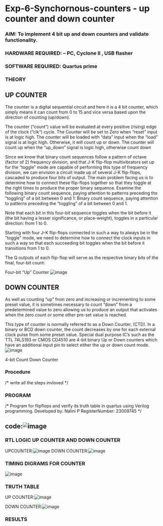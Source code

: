 # Exp-6-Synchornous-counters - up counter and down counter 
### AIM: To implement 4 bit up and down counters and validate  functionality.
### HARDWARE REQUIRED:  – PC, Cyclone II , USB flasher
### SOFTWARE REQUIRED:   Quartus prime
### THEORY 

## UP COUNTER 
The counter is a digital sequential circuit and here it is a 4 bit counter, which simply means it can count from 0 to 15 and vice versa based upon the direction of counting (up/down). 

The counter (“count“) value will be evaluated at every positive (rising) edge of the clock (“clk“) cycle.
The Counter will be set to Zero when “reset” input is at logic high.
The counter will be loaded with “data” input when the “load” signal is at logic high. Otherwise, it will count up or down.
The counter will count up when the “up_down” signal is logic high, otherwise count down

Since we know that binary count sequences follow a pattern of octave (factor of 2) frequency division, and that J-K flip-flop multivibrators set up for the “toggle” mode are capable of performing this type of frequency division, we can envision a circuit made up of several J-K flip-flops, cascaded to produce four bits of output.
The main problem facing us is to determine how to connect these flip-flops together so that they toggle at the right times to produce the proper binary sequence.
Examine the following binary count sequence, paying attention to patterns preceding the “toggling” of a bit between 0 and 1:
Binary count sequence, paying attention to patterns preceding the “toggling” of a bit between 0 and 1.

Note that each bit in this four-bit sequence toggles when the bit before it (the bit having a lesser significance, or place-weight), toggles in a particular direction: from 1 to 0.



 
 

Starting with four J-K flip-flops connected in such a way to always be in the “toggle” mode, we need to determine how to connect the clock inputs in such a way so that each succeeding bit toggles when the bit before it transitions from 1 to 0.

The Q outputs of each flip-flop will serve as the respective binary bits of the final, four-bit count:

 
 

Four-bit “Up” Counter
![image](https://user-images.githubusercontent.com/36288975/169644758-b2f4339d-9532-40c5-af40-8f4f8c942e2c.png)



## DOWN COUNTER 

As well as counting “up” from zero and increasing or incrementing to some preset value, it is sometimes necessary to count “down” from a predetermined value to zero allowing us to produce an output that activates when the zero count or some other pre-set value is reached.

This type of counter is normally referred to as a Down Counter, (CTD). In a binary or BCD down counter, the count decreases by one for each external clock pulse from some preset value. Special dual purpose IC’s such as the TTL 74LS193 or CMOS CD4510 are 4-bit binary Up or Down counters which have an additional input pin to select either the up or down count mode.
![image](https://user-images.githubusercontent.com/36288975/169644844-1a14e123-7228-4ed8-81a9-eb937dff4ac8.png)


4-bit Count Down Counter
### Procedure
/* write all the steps invloved */



### PROGRAM 
/*
Program for flipflops  and verify its truth table in quartus using Verilog programming.
Developed by: Nalini P
RegisterNumber:  23009745
*/

## code:![image](https://github.com/Nalini23009745/Exp-7-Synchornous-counters-/assets/149347484/a74c5f05-457b-452e-b95e-121ddd98a712)





### RTL LOGIC UP COUNTER AND DOWN COUNTER  

UPCOUNTER:![image](https://github.com/Nalini23009745/Exp-7-Synchornous-counters-/assets/149347484/af7e58cb-6a0f-4269-b0bb-41d033f50dd2)
DOWN COUNTER:![image](https://github.com/Nalini23009745/Exp-7-Synchornous-counters-/assets/149347484/ae2dad11-028c-4c23-bacb-054ea5b88340)








### TIMING DIGRAMS FOR COUNTER  
![image](https://github.com/Nalini23009745/Exp-7-Synchornous-counters-/assets/149347484/214f457f-cf76-4ff6-8b85-7815c6079ee7)






### TRUTH TABLE 
UP COUNTER:![image](https://github.com/Nalini23009745/Exp-7-Synchornous-counters-/assets/149347484/65efa315-9180-4ad5-b3ee-29ae57a60622)

DOWN COUNTER:![image](https://github.com/Nalini23009745/Exp-7-Synchornous-counters-/assets/149347484/564deafa-0628-46ce-bbbd-0eddbd43ebc9)

### RESULTS 
